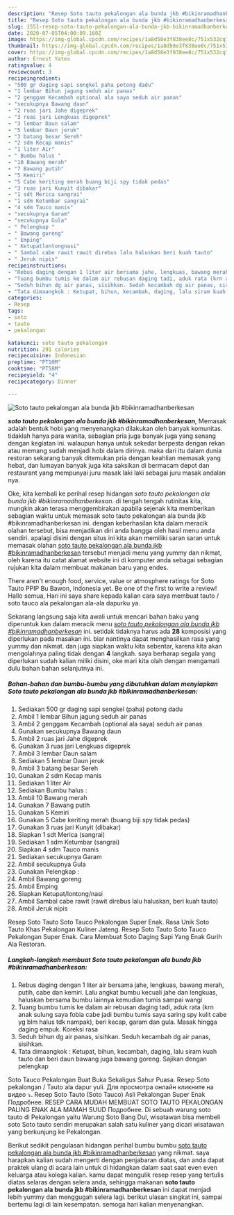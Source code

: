 ```yaml
---
description: "Resep Soto tauto pekalongan ala bunda jkb #bikinramadhanberkesan Lezat"
title: "Resep Soto tauto pekalongan ala bunda jkb #bikinramadhanberkesan Lezat"
slug: 1551-resep-soto-tauto-pekalongan-ala-bunda-jkb-bikinramadhanberkesan-lezat
date: 2020-07-05T04:00:09.160Z
image: https://img-global.cpcdn.com/recipes/1a8d58e3f838ee8c/751x532cq70/soto-tauto-pekalongan-ala-bunda-jkb-bikinramadhanberkesan-foto-resep-utama.jpg
thumbnail: https://img-global.cpcdn.com/recipes/1a8d58e3f838ee8c/751x532cq70/soto-tauto-pekalongan-ala-bunda-jkb-bikinramadhanberkesan-foto-resep-utama.jpg
cover: https://img-global.cpcdn.com/recipes/1a8d58e3f838ee8c/751x532cq70/soto-tauto-pekalongan-ala-bunda-jkb-bikinramadhanberkesan-foto-resep-utama.jpg
author: Ernest Yates
ratingvalue: 4
reviewcount: 3
recipeingredient:
- "500 gr daging sapi sengkel paha potong dadu"
- "1 lembar Bihun jagung seduh air panas"
- "2 genggam Kecambah optional ala saya seduh air panas"
- "secukupnya Bawang daun"
- "2 ruas jari Jahe digeprek"
- "3 ruas jari Lengkuas digeprek"
- "3 lembar Daun salam"
- "5 lembar Daun jeruk"
- "3 batang besar Sereh"
- "2 sdm Kecap manis"
- "1 liter Air"
- " Bumbu halus "
- "10 Bawang merah"
- "7 Bawang putih"
- "5 Kemiri"
- "5 Cabe keriting merah buang biji spy tidak pedas"
- "3 ruas jari Kunyit dibakar"
- "1 sdt Merica sangrai"
- "1 sdm Ketumbar sangrai"
- "4 sdm Tauco manis"
- "secukupnya Garam"
- "secukupnya Gula"
- " Pelengkap "
- " Bawang goreng"
- " Emping"
- " Ketupatlontongnasi"
- " Sambal cabe rawit rawit direbus lalu haluskan beri kuah tauto"
- " Jeruk nipis"
recipeinstructions:
- "Rebus daging dengan 1 liter air bersama jahe, lengkuas, bawang merah, putih, cabe dan kemiri. Lalu angkat bumbu kecuali jahe dan lengkuas, haluskan bersama bumbu lainnya kemudian tumis sampai wangi"
- "Tuang bumbu tumis ke dalam air rebusan daging tadi, aduk rata (krn anak sulung saya fobia cabe jadi bumbu tumis saya saring spy kulit cabe yg blm halus tdk nampak), beri kecap, garam dan gula. Masak hingga daging empuk. Koreksi rasa"
- "Seduh bihun dg air panas, sisihkan. Seduh kecambah dg air panas, sisihkan."
- "Tata dimaangkok : Ketupat, bihun, kecambah, daging, lalu siram kuah tauto dan beri daun bawang juga bawang goreng. Sajikan dengan pelengkap"
categories:
- Resep
tags:
- soto
- tauto
- pekalongan

katakunci: soto tauto pekalongan 
nutrition: 291 calories
recipecuisine: Indonesian
preptime: "PT10M"
cooktime: "PT58M"
recipeyield: "4"
recipecategory: Dinner

---
```



![Soto tauto pekalongan ala bunda jkb #bikinramadhanberkesan](https://img-global.cpcdn.com/recipes/1a8d58e3f838ee8c/751x532cq70/soto-tauto-pekalongan-ala-bunda-jkb-bikinramadhanberkesan-foto-resep-utama.jpg)

<b><i>soto tauto pekalongan ala bunda jkb #bikinramadhanberkesan</i></b>, Memasak adalah bentuk hobi yang menyenangkan dilakukan oleh banyak komunitas. tidaklah hanya para wanita, sebagian pria juga banyak juga yang senang dengan kegiatan ini. walaupun hanya untuk sekedar berpesta dengan rekan atau memang sudah menjadi hobi dalam dirinya. maka dari itu dalam dunia restoran sekarang banyak ditemukan pria dengan keahlian memasak yang hebat, dan lumayan banyak juga kita saksikan di bermacam depot dan restaurant yang mempunyai juru masak laki laki sebagai juru masak andalan nya.

Oke, kita kembali ke perihal resep hidangan <i>soto tauto pekalongan ala bunda jkb #bikinramadhanberkesan</i>. di tengah tengah rutinitas kita, mungkin akan terasa menggembirakan apabila sejenak kita memberikan sebagian waktu untuk memasak soto tauto pekalongan ala bunda jkb #bikinramadhanberkesan ini. dengan keberhasilan kita dalam meracik olahan tersebut, bisa menjadikan diri anda bangga oleh hasil menu anda sendiri. apalagi disini dengan situs ini kita akan memiliki saran saran untuk memasak olahan <u>soto tauto pekalongan ala bunda jkb #bikinramadhanberkesan</u> tersebut menjadi menu yang yummy dan nikmat, oleh karena itu catat alamat website ini di komputer anda sebagai sebagian rujukan kita dalam membuat makanan baru yang endes.

There aren&#39;t enough food, service, value or atmosphere ratings for Soto Tauto PPIP Bu Bawon, Indonesia yet. Be one of the first to write a review! Hallo semua, Hari ini saya share kepada kalian cara saya membuat tauto / soto tauco ala pekalongan ala-ala dapurku ya.


Sekarang langsung saja kita awali untuk mencari bahan baku yang diperuntuk kan dalam meracik menu <u><i>soto tauto pekalongan ala bunda jkb #bikinramadhanberkesan</i></u> ini. setidak tidaknya harus ada <b>28</b> komposisi yang diperlukan pada masakan ini. biar nantinya dapat menghasilkan rasa yang yummy dan nikmat. dan juga siapkan waktu kita sebentar, karena kita akan mengolahnya paling tidak dengan <b>4</b> langkah. saya berharap segala yang diperlukan sudah kalian miliki disini, oke mari kita olah dengan mengamati dulu bahan bahan selanjutnya ini.

<!--inarticleads1-->

##### Bahan-bahan dan bumbu-bumbu yang dibutuhkan dalam menyiapkan Soto tauto pekalongan ala bunda jkb #bikinramadhanberkesan:

1. Sediakan 500 gr daging sapi sengkel (paha) potong dadu
1. Ambil 1 lembar Bihun jagung seduh air panas
1. Ambil 2 genggam Kecambah (optional ala saya) seduh air panas
1. Gunakan secukupnya Bawang daun
1. Ambil 2 ruas jari Jahe digeprek
1. Gunakan 3 ruas jari Lengkuas digeprek
1. Ambil 3 lembar Daun salam
1. Sediakan 5 lembar Daun jeruk
1. Ambil 3 batang besar Sereh
1. Gunakan 2 sdm Kecap manis
1. Sediakan 1 liter Air
1. Sediakan  Bumbu halus :
1. Ambil 10 Bawang merah
1. Gunakan 7 Bawang putih
1. Gunakan 5 Kemiri
1. Gunakan 5 Cabe keriting merah (buang biji spy tidak pedas)
1. Gunakan 3 ruas jari Kunyit (dibakar)
1. Siapkan 1 sdt Merica (sangrai)
1. Sediakan 1 sdm Ketumbar (sangrai)
1. Siapkan 4 sdm Tauco manis
1. Sediakan secukupnya Garam
1. Ambil secukupnya Gula
1. Gunakan  Pelengkap :
1. Ambil  Bawang goreng
1. Ambil  Emping
1. Siapkan  Ketupat/lontong/nasi
1. Ambil  Sambal cabe rawit (rawit direbus lalu haluskan, beri kuah tauto)
1. Ambil  Jeruk nipis


Resep Soto Tauto Soto Tauco Pekalongan Super Enak. Rasa Unik Soto Tauto Khas Pekalongan Kuliner Jateng. Resep Soto Tauto Soto Tauco Pekalongan Super Enak. Cara Membuat Soto Daging Sapi Yang Enak Gurih Ala Restoran. 

<!--inarticleads2-->

##### Langkah-langkah membuat Soto tauto pekalongan ala bunda jkb #bikinramadhanberkesan:

1. Rebus daging dengan 1 liter air bersama jahe, lengkuas, bawang merah, putih, cabe dan kemiri. Lalu angkat bumbu kecuali jahe dan lengkuas, haluskan bersama bumbu lainnya kemudian tumis sampai wangi
1. Tuang bumbu tumis ke dalam air rebusan daging tadi, aduk rata (krn anak sulung saya fobia cabe jadi bumbu tumis saya saring spy kulit cabe yg blm halus tdk nampak), beri kecap, garam dan gula. Masak hingga daging empuk. Koreksi rasa
1. Seduh bihun dg air panas, sisihkan. Seduh kecambah dg air panas, sisihkan.
1. Tata dimaangkok : Ketupat, bihun, kecambah, daging, lalu siram kuah tauto dan beri daun bawang juga bawang goreng. Sajikan dengan pelengkap


Soto Tauco Pekalongan Buat Buka Sekaligus Sahur Puasa. Resep Soto pekalongan / Tauto ala dapur yuli. Для просмотра онлайн кликните на видео ⤵. Resep Soto Tauto (Soto Tauco) Asli Pekalongan Super Enak Подробнее. RESEP CARA MUDAH MEMBUAT SOTO TAUTO PEKALONGAN PALING ENAK ALA MAMAH SUUD Подробнее. Di sebuah warung soto tauto di Pekalongan yaitu Warung Soto Bang Dul, wisatawan bisa membeli soto Soto tauto sendiri merupakan salah satu kuliner yang dicari wisatawan yang berkunjung ke Pekalongan. 

Berikut sedikit pengulasan hidangan perihal bumbu bumbu <u>soto tauto pekalongan ala bunda jkb #bikinramadhanberkesan</u> yang nikmat. saya harapkan kalian sudah mengerti dengan penjabaran diatas, dan anda dapat praktek ulang di acara lain untuk di hidangkan dalam saat saat even even keluarga atau kolega kalian. kamu dapat mengulik resep resep yang tertulis diatas selaras dengan selera anda, sehingga makanan <b>soto tauto pekalongan ala bunda jkb #bikinramadhanberkesan</b> ini dapat menjadi lebih yummy dan menggugah selera lagi. berikut ulasan singkat ini, sampai bertemu lagi di lain kesempatan. semoga hari kalian menyenangkan.
